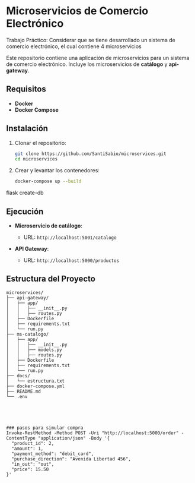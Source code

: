# Microservicios de Comercio Electrónico

Trabajo Práctico: Considerar que se tiene desarrollado un sistema de comercio electrónico, el cual contiene 4 microservicios

Este repositorio contiene una aplicación de microservicios para un sistema de comercio electrónico. Incluye los microservicios de **catálogo** y **api-gateway**.

## Requisitos

- **Docker**
- **Docker Compose**

## Instalación

1. Clonar el repositorio:
    ```bash
    git clone https://github.com/SantiSabio/microservices.git
    cd microservices
    ```

2. Crear y levantar los contenedores:
    ```bash
    docker-compose up --build
    ```
flask create-db

## Ejecución

- **Microservicio de catálogo**:
    - URL: `http://localhost:5001/catalogo`
    
- **API Gateway**:
    - URL: `http://localhost:5000/productos`

## Estructura del Proyecto

```plaintext
microservices/
├── api-gateway/
│   ├── app/
│   │   ├── __init__.py
│   │   ├── routes.py
│   ├── Dockerfile
│   ├── requirements.txt
│   └── run.py
├── ms-catalogo/
│   ├── app/
│   │   ├── __init__.py
│   │   ├── models.py
│   │   ├── routes.py
│   ├── Dockerfile
│   ├── requirements.txt
│   └── run.py
├── docs/
│   └── estructura.txt
├── docker-compose.yml
├── README.md
└── .env





### pasos para simular compra
Invoke-RestMethod -Method POST -Uri "http://localhost:5000/order" -ContentType "application/json" -Body '{
  "product_id": 2,
  "amount": 1,
  "payment_method": "debit_card",
  "purchase_direction": "Avenida Libertad 456",
  "in_out": "out",
  "price": 15.50
}'